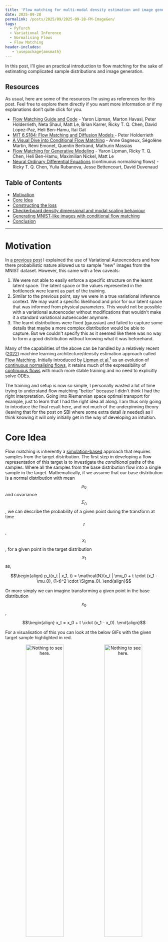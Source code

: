 ```yaml
---
title: 'Flow matching for multi-modal density estimation and image generation'
date: 2025-09-28
permalink: /posts/2025/09/2025-09-28-FM-ImageGen/
tags:
  - PyTorch
  - Variational Inference
  - Normalising Flows
  - Flow Matching
header-includes:
   - \usepackage{amsmath}
---
```



In this post, I’ll give an practical introduction to flow matching for the sake of estimating complicated sample distributions and image generation.


## Resources

As usual, here are some of the resources I’m using as references for this post. Feel free to explore them directly if you want more information or if my explanations don’t quite click for you.

- [Flow Matching Guide and Code](https://arxiv.org/abs/2412.06264) - Yaron Lipman, Marton Havasi, Peter Holderrieth, Neta Shaul, Matt Le, Brian Karrer, Ricky T. Q. Chen, David Lopez-Paz, Heli Ben-Hamu, Itai Gat
- [MIT 6.S184: Flow Matching and Diffusion Models ](https://www.youtube.com/watch?v=GCoP2w-Cqtg&list=PL57nT7tSGAAUDnli1LhTOoCxlEPGS19vH) - Peter Holderrieth
- [A Visual Dive into Conditional Flow Matching](https://dl.heeere.com/conditional-flow-matching/blog/conditional-flow-matching/) - Anne Gagneux, Ségolène Martin, Rémi Emonet, Quentin Bertrand, Mathurin Massias
- [Flow Matching for Generative Modeling](https://arxiv.org/abs/2210.02747) - Yaron Lipman, Ricky T. Q. Chen, Heli Ben-Hamu, Maximilian Nickel, Matt Le
- [Neural Ordinary Differential Equations](https://arxiv.org/abs/1806.07366) (continuous normalising flows) - Ricky T. Q. Chen, Yulia Rubanova, Jesse Bettencourt, David Duvenaud

## Table of Contents

- [Motivation](#motivationtraditional-autoencoders)
- [Core Idea](#core-idea)
- [Constructing the loss](#construction-of-the-conditional-flow-matching-loss)
- [Checkerboard density dimensional and modal scaling behaviour](#checkerboard-density-dimensional-and-modal-scaling-behaviour)
- [Generating MNIST-like images with conditional flow matching](#generating-mnist-like-images-conditional-flow-matching)
- [Conclusion](#conclusion)

---


# Motivation


In [a previous post](https://liamcpinchbeck.github.io/posts/2025/08/2025-09-08-VAEs/) I explained the use of Variational Autoencoders and how there probabilistic nature allowed us to sample "new" images from the MNIST dataset. However, this came with a few caveats:

1. We were not able to easily enforce a specific structure on the learnt latent space. The latent space or the values represented in the bottleneck were learnt as part of the training.
2. Similar to the previous point, say we were in a true variational inference context. We may want a specific likelihood and prior for our latent space that was informed from physical parameters. This would not be possible with a variational autoencoder without modifications that wouldn't make it a standard variational autoencoder anymore.
3. The learnt distributions were fixed (gaussian) and failed to capture some details that maybe a more complex distribution would be able to capture. But we couldn't specify this as it seemed like there was no way to form a good distribution without knowing what it was beforehand.

Many of the capabilities of the above can be handled by a relatively recent ([2022](https://arxiv.org/abs/2210.02747)) machine learning architecture/density estimation approach called [Flow Matching](https://arxiv.org/abs/2210.02747). Initially introduced by [Lipman et al.](https://arxiv.org/abs/2210.02747)[^FML] as an evolution of [continuous normalising flows](https://liamcpinchbeck.github.io/posts/2025/08/2025-08-07-ContNF/), it retains much of the expressibility of [continuous flows](https://liamcpinchbeck.github.io/posts/2025/08/2025-08-07-ContNF/) with much more stable training and no need to explicitly solve ODEs. 

The training and setup is now so simple, I personally wasted a lot of time trying to understand flow matching "better" because I didn't think I had the right interpretation. Going into Riemannian space optimal transport for example, just to learn that I had the right idea all along. I am thus only going to introduce the final result here, and not much of the underpinning theory (leaving that for the post on SBI where some extra detail _is_ needed) as I think knowing it will only initially get in the way of developing an intuition.

[^FML]: And recently there was a ___fantastic___ paper released by Meta (Facebook) that goes into much more detail than I will here while also starting from a lower bar of entry. HIGHLY HIGHLY HIGHLY recommend giving it a look [https://arxiv.org/abs/2412.06264](https://arxiv.org/abs/2412.06264).



# Core Idea

Flow matching is inherently a [simulation-based](https://simulation-based-inference.org/) approach that requires samples from the target distribution. The first step in developing a flow representation of this target is to investigate the _conditional_ paths of the samples. Where all the samples from the base distribution flow into a single sample in the target. Mathematically, if we assume that our base distribution is a normal distribution with mean $$\mu_0$$ and covariance $$\Sigma_0$$, we can describe the probability of a given point during the transform at time $$t$$, $$x_t$$, for a given point in the target distribution $$x_1$$ as,

$$\begin{align}
p_t(x_t | x_1, t) = \mathcal{N}(x_t | \mu_0 + t \cdot (x_1 - \mu_0), (1-t)^2 \cdot \Sigma_0).
\end{align}$$

Or more simply we can imagine transforming a given point in the base distribution $$x_0$$,


$$\begin{align}
x_t = x_0 + t \cdot (x_1 - x_0).
\end{align}$$


For a visualisation of this you can look at the below GIFs with the given target sample highlighted in red.


<div style="text-align: center;">
  <img 
      src="/files/BlogPostData/2025-09-fmfig/point_convergence_gifs/points_animation_0.gif" 
      alt="Nothing to see here." 
      title="Nothing to see here." 
      style="width: 49%; height: auto; border-radius: 8px;">
  <img 
      src="/files/BlogPostData/2025-09-fmfig/point_convergence_gifs/points_animation_100.gif" 
      alt="Nothing to see here." 
      title="Nothing to see here." 
      style="width: 49%; height: auto; border-radius: 8px;">
  <img 
      src="/files/BlogPostData/2025-09-fmfig/point_convergence_gifs/points_animation_300.gif" 
      alt="Nothing to see here." 
      title="Nothing to see here." 
      style="width: 49%; height: auto; border-radius: 8px;">
  <img 
      src="/files/BlogPostData/2025-09-fmfig/point_convergence_gifs/points_animation_400.gif" 
      alt="Nothing to see here." 
      title="Nothing to see here." 
      style="width: 49%; height: auto; border-radius: 8px;">
</div>


The probability path satisfied the conditions,

$$\begin{align}
p_t(x_t | x_1, t) =\begin{cases}
			\mathcal{N}(x_t | \mu_0, \Sigma_0), & \text{if }t\text{ = 0} \\
            \delta(x_t - x_1), & \text{if }t\text{ = 1}
		 \end{cases}
\end{align}$$

The underlying vector field $$u_t$$ that is driving this is then just[^rearrange],

[^rearrange]: You can rearrange this to just get $$x_1 - x_0$$ by plugging in the path above the equation.

$$\begin{align}
u_t(x_t | x_1, t) = \frac{x_1 - x_t}{1-t}
\end{align}$$

This just means that all the points are following straight lines more simply given via the transform equation above.

<div style="text-align: center;">
  <img 
      src="/files/BlogPostData/2025-09-fmfig/point_convergence_w_dynamic_vec_field_gifs/points_animation_0.gif" 
      alt="Nothing to see here." 
      title="Nothing to see here." 
      style="width: 49%; height: auto; border-radius: 0px;">
  <img 
      src="/files/BlogPostData/2025-09-fmfig/point_convergence_w_dynamic_vec_field_gifs/points_animation_100.gif" 
      alt="Nothing to see here." 
      title="Nothing to see here." 
      style="width: 49%; height: auto; border-radius: 0px;">
</div>
 
<div style="text-align: center; margin-top: 16px">
  <img 
      src="/files/BlogPostData/2025-09-fmfig/point_convergence_w_dynamic_vec_field_gifs/points_animation_300.gif" 
      alt="Nothing to see here." 
      title="Nothing to see here." 
      style="width: 49%; height: auto; border-radius: 0px;">
  <img 
      src="/files/BlogPostData/2025-09-fmfig/point_convergence_w_dynamic_vec_field_gifs/points_animation_400.gif" 
      alt="Nothing to see here." 
      title="Nothing to see here." 
      style="width: 49%; height: auto; border-radius: 0px;">
</div>

If we directly look at the vector field, not just individual trajectories, you can see that everywhere is just pointing towards the target distribution sample.


<div style="text-align: center;">
  <img 
      src="/files/BlogPostData/2025-09-fmfig/point_convergence_w_vec_field_gifs/points_animation_0.gif" 
      alt="Nothing to see here." 
      title="Nothing to see here." 
      style="width: 49%; height: auto; border-radius: 0px;">
  <img 
      src="/files/BlogPostData/2025-09-fmfig/point_convergence_w_vec_field_gifs/points_animation_100.gif" 
      alt="Nothing to see here." 
      title="Nothing to see here." 
      style="width: 49%; height: auto; border-radius: 0px;">
</div>
 
<div style="text-align: center; margin-top: 16px; margin-bottom: 16px">
  <img 
      src="/files/BlogPostData/2025-09-fmfig/point_convergence_w_vec_field_gifs/points_animation_300.gif" 
      alt="Nothing to see here." 
      title="Nothing to see here." 
      style="width: 49%; height: auto; border-radius: 0px;">
  <img 
      src="/files/BlogPostData/2025-09-fmfig/point_convergence_w_vec_field_gifs/points_animation_400.gif" 
      alt="Nothing to see here." 
      title="Nothing to see here." 
      style="width: 49%; height: auto; border-radius: 0px;">
</div>


This doesn't take into account the samples from the base distribution? The vector field we want is of course $$u_t(x_t)$$, not conditioned with respect to a specific target sample. We can take out this dependence by marginalising it out with respect to the probability path we defined above,

$$\begin{align}
u_t(x_t ; t) &= \int dx_1 u_t(x_t ; t, x_1) p(x_1 | x_t) \\
&= \int dx_1 u_t(x_t ; t, x_1) \frac{p(x_t | x_1)p(x_1)}{p(x_t)} \\
\end{align}$$

Which we can estimate with a couple rounds of monte carlo integration,

$$\begin{align}
u_t(x_t ; t) &= \int dx_1 u_t(x_t ; t, x_1) \frac{p(x_t | x_1)p(x_1)}{p(x_t)} \\
&\approx \frac{1}{N_i} \sum_s^{N_i} u_t(x_t ; t, x_1) \frac{p(x_t | x_1^i)}{p(x_t)}, \\
\end{align}$$

and with the same set of samples from the target distribution,

$$\begin{align}
p(x_t) &= \int dx_1 p(x_t | x_1)p(x_1) \\
&\approx \frac{1}{N_i} \sum_i^{N_i} p(x_t | x_1^i).
\end{align}$$

This gives us the following estimates for the vector field that transforms our base distribution to our target distribution.


<div style="text-align: center; margin-top: 16px">
  <img 
      src="/files/BlogPostData/2025-09-fmfig/simple_mapping_GIFs/real_dynamic_vector_field_no_samples.gif" 
      alt="Nothing to see here." 
      title="Nothing to see here." 
      style="width: 99%; height: auto; border-radius: 0px;">
</div>

<div style="text-align: center; margin-top: 8px">
  <img 
      src="/files/BlogPostData/2025-09-fmfig/simple_mapping_GIFs/real_dynamic_vector_field_no_field.gif" 
      alt="Nothing to see here." 
      title="Nothing to see here." 
      style="width: 99%; height: auto; border-radius: 0px;">
</div>

<div style="text-align: center; margin-top: 8px">
  <img 
      src="/files/BlogPostData/2025-09-fmfig/simple_mapping_GIFs/real_dynamic_vector_field.gif" 
      alt="Nothing to see here." 
      title="Nothing to see here." 
      style="width: 99%; height: auto; border-radius: 0px; margin-bottom: 16px">
</div>


And we can look at how the vector field is directly acting on the points themselves[^cute].

[^cute]: I've shown this GIF to multiple people and they all say it's "cute". I agree. But like why??

<div style="text-align: center; margin-top: 8px">
  <img 
      src="/files/BlogPostData/2025-09-fmfig/simple_mapping_GIFs/real_dynamic_vector_field_follow.gif" 
      alt="Nothing to see here." 
      title="Nothing to see here." 
      style="width: 99%; height: auto; border-radius: 0px; margin-bottom: 16px">
</div>

But mathematically the points on the left aren't even in the same space as the right (the space of $$x_0$$ is not the same as $$x_1$$ i.e. $$x_0 \neq x_1$$). Although they look that way, because of the way that I've put them in the gifs. What we're actually doing under the hood is transforming the space itself. The closest analogy I can come up with is that for whatever reason, we are interested in how a surfer is riding a wave (the samples), that were originally standing on a surfboard (space being transformed), and the wave (vector field) is pushing the board (space the samples inhabit) not exactly the surfer (samples)[^surfer]. And the surfer (samples) are in the exact same position relative to the board (base distribution sample space).

[^surfer]: You can tell that I'm a surfer dude...(sarcasm)

So, we can also look at how the samples actually just inhabit the space deforming, not exactly samples moving through a static space. As more correctly shown below.

<div style="text-align: center; margin-top: 8px">
  <img 
      src="/files/BlogPostData/2025-09-fmfig/simple_mapping_GIFs/real_dynamic_vector_field_grid.gif" 
      alt="Nothing to see here." 
      title="Nothing to see here." 
      style="width: 99%; height: auto; border-radius: 0px; margin-bottom: 16px">
  <img 
      src="/files/BlogPostData/2025-09-fmfig/simple_mapping_GIFs/real_dynamic_vector_field_grid_fine.gif" 
      alt="Nothing to see here." 
      title="Nothing to see here." 
      style="width: 99%; height: auto; border-radius: 0px; margin-bottom: 16px">
  <img 
      src="/files/BlogPostData/2025-09-fmfig/simple_mapping_GIFs/real_dynamic_vector_field_grid_with_samples.gif" 
      alt="Nothing to see here." 
      title="Nothing to see here." 
      style="width: 99%; height: auto; border-radius: 0px; margin-bottom: 16px">
</div>

But this approach would not be feasible for large dimensions or really pathologically shaped distributions. So instead, we try to represent the vector field with a neural network. And boom, that's flow matching.

Here's one I prepared earlier for the above example.

<div style="text-align: center; margin-top: 16px">
  <img 
      src="/files/BlogPostData/2025-09-fmfig/simple_mapping_GIFs/simple_mapping.gif" 
      alt="Nothing to see here." 
      title="Nothing to see here." 
      style="width: 99%; height: auto; border-radius: 0px;">
</div>

However, if we want to avoid the monte carlo estimation, then how do we tell the network how to improve, i.e. what should we make the loss?

# Construction of the conditional flow matching loss

What we would want to do is called the _flow matching loss_. We sample in time, the base distribution samples and the target distribution samples, and minimise the difference between our approximated vector field $$v_t^\varphi$$ and the exact vector field $$u_t$$.

$$\begin{align}
L_{FM}(\varphi) = \mathbb{E}_{t, X_t}||v(x_t; t, \varphi) - u_t(x_t;t)||^2
\end{align}$$


Where the double bars and square denote the 2-norm. But this requires that we have $$u_t$$, which kind of defeats the point of making an approximate version...

And now instead of going through the full derivation[^fmgac] I'm just going to motivate what will essentially be an Ansatz. The following is called the conditional flow matching loss.

[^fmgac]: Again, I recommend Meta's paper on the topic [https://arxiv.org/abs/2412.06264](https://arxiv.org/abs/2412.06264) if you want something more in-depth.

$$\begin{align}
L_{CFM}(\varphi) = \mathbb{E}_{t, X_t, X_1}\vert\vert v(x_t; t, \varphi) - u_t(x_t|x_1;t)\vert\vert^2
\end{align}$$

We can then simplify this by plugging in our version of $$u_t(x_t\vert x_1;t)$$,

$$\begin{align}
L_{CFM}(\varphi) &= \mathbb{E}_{t, X_t, X_1}||v(x_t; t, \varphi) - u_t(x_t|x_1;t)||^2 \\
&= \mathbb{E}_{t, X_t, X_1}||v(x_t; t, \varphi) - \frac{x_1-x_t}{1-t}||^2 \\
&= \mathbb{E}_{t, X_0, X_1}||v(x_t; t, \varphi) - \frac{x_1-(x_0 + t(x_1-x_0))}{1-t}||^2 \\
&= \mathbb{E}_{t, X_0, X_1}||v(x_t; t, \varphi) - \frac{(1-t)x_1 - (1-t)x_0}{1-t}||^2 \\
&= \mathbb{E}_{t, X_0, X_1}||v(x_t; t, \varphi) - (x_1 - x_0)||^2.
\end{align}$$

For the above this comes from the fact that if we have a given $$x_0$$ and a given $$x_1$$ then the vector field between them should literally just be the vector from one to the other $$u = x_1 - x_0$$. We'll stick to the original for ease-of-derivations.


It turns out the gradient of $$L_{FM}$$ and $$L_{CFM}$$ with respect to $$\varphi$$ are the same. Which if so, means that they are effectively the same thing, at least to us. During training we use the gradients, not strictly the value of the loss. 

We can show that the two gradients are the same by a little algebraic magic with the conditional flow matching loss.

First I'll just again note that the average of the vector field with respect to $$p_t(x_t\vert x_1)$$ would theoretically give us the exact transformation vector field.

$$\begin{align}
u_t(x_t;t) = \mathbb{E}_{X_1}\left[u_t(x|x_1;t) \right]
\end{align}$$

We can expand the squared norm using some the inner product identity.  

$$\begin{align}
|| A -B ||^2 &= || A -C + C- B ||^2 \\
&= \langle (A - C) + (C - B), (A - C) + (C - B) \rangle \\
&= || A - C ||^2  + 2 \langle A - C, C - B\rangle + || C - B ||^2 \\
\end{align}$$

And a little thing with expectations over inner products where $$C$$ is not a function of $$A$$.

$$\begin{align}
\mathbb{E}_{A} \langle C, f(A) \rangle &= \mathbb{E}_{A} \sum_i C_i \cdot (f(A))_i \\
&=  \sum_i C_i \cdot \mathbb{E}_{A}(f(A))_i \\
&=  \langle C,  \mathbb{E}_{A}(f(A))\rangle \\
\end{align}$$


Using these, we can expand the conditional flow matching loss.


$$\begin{align}
L_{CFM}(\varphi) = \mathbb{E}_{t, X_t, X_1}&||v(x_t; t, \varphi) - u_t(x_t|x_1;t)||^2 \\
= \mathbb{E}_{t, X_t, X_1}&||v(x_t; t, \varphi) -u_t(x_t;t) + u_t(x_t;t)- u_t(x|x_1;t)||^2 \\
= \mathbb{E}_{t, X_t, X_1}& \left[ v(x_t; t, \varphi) -u_t(x_t;t)||^2 \right. \\
&\left. + 2 \langle v(x_t; t, \varphi) -u_t(x_t;t), u_t(x_t;t)- u_t(x|x_1;t)\rangle \right. \\
&\left. + ||u_t(x_t;t)- u_t(x_t|x_1;t)^2 \right] \\
= \mathbb{E}_{t, X_t, X_1}&\left[||v(x_t; t, \varphi) -u_t(x_t|x_1;t)||^2\right] \\
&\;\; + 2\mathbb{E}_{t, X_t, X_1}\left[\langle v(x_t; t, \varphi) -u_t(x_t;t), u_t(x_t;t)- u_t(x_t|x_1;t)\rangle\right] \\
&\;\; + \mathbb{E}_{t, X_t, X_1}\left[||u_t(x_t;t)- u_t(x_t|x_1;t)||^2\right] \\
= L_{FM}(\varphi&)\\
&\;\; + 2\mathbb{E}_{t, X_t}\left[\langle v(x_t; t, \varphi) -u_t(x_t;t), u_t(x_t;t)- \mathbb{E}_{X_1|X_t}u_t(x_t|x_1;t)\rangle\right] \\
&\;\; + \mathbb{E}_{t, X_t, X_1}\left[||u_t(x_t;t)- u_t(x_t|x_1;t)||^2\right] \\
= L_{FM}(\varphi&)+ \mathbb{E}_{t, X_t, X_1}\left[||u_t(x_t;t)- u_t(x_t|x_1;t)||^2\right] \\
\end{align}$$

And the second term here doesn't depend on $$\varphi$$ so $$\nabla_\varphi L_{CFM}(\varphi) =\nabla_\varphi L_{FM}(\varphi)$$.



# Checkerboard density: Dimensionality and modal scaling behaviour

Now let's look at a full example. Let's say that for whatever reason we want to create a flow representation of the following sample distribution.

<div style="text-align: center;">
  <img 
      src="/files/BlogPostData/2025-09-fmfig/checkerboard/CheckerBoard_Samples_8x8.png" 
      alt="Nothing to see here." 
      title="Nothing to see here." 
      style="width: 79%; height: auto; border-radius: 8px;">
</div>

With typical approaches, they would not have great time. As the distribution is extremely multi-modal. But to a flow matching model, this is pretty simple. The actual object that we are modelling is the vector field transporting the samples, which is just a function that we need to approximate with inputs and outputs. So, we can throw a pretty standard MLP network in as our approximate vector field.


```python
from torch import nn
import torch

class Block(nn.Module):
    def __init__(self, channels=512):
        super().__init__()
        self.ff = nn.Linear(channels, channels)
        self.act = nn.ReLU()

    def forward(self, x):
        return self.act(self.ff(x))

class FlowMLP(nn.Module):
    def __init__(self, channels_data=2, layers=5, channels=512):
        super().__init__()

        self.in_projection = nn.Linear(channels_data, channels)

        concat_dim = channels + channels
        self.concat_projection = nn.Linear(concat_dim, channels)

        self.blocks = nn.Sequential(*[
            CondBlock(channels) for _ in range(layers)
        ])
        self.out_projection = nn.Linear(channels, channels_data)

        self.t_mlp = nn.Sequential(
            nn.Linear(1, 128),
            nn.ReLU(),
            nn.Linear(128, channels)
        )


    def forward(self, x, t):

        x = self.in_projection(x)
        t = t.unsqueeze(-1)  
        t = self.t_mlp(t) # Learn an embedded depency on t

        # Concatenate and project
        h = torch.cat([x, t], dim=-1)
        h = self.concat_projection(h)

        # Pass through MLP
        h = self.blocks(h)
        h = self.out_projection(h)
        return h
```


Our training loop is then just implementing the loss that we have above for `checkerboard_samples`.

```python
from tqdm.notebook import tqdm, trange

training_steps = 2_000

optim = torch.optim.AdamW(model.parameters(), lr=1e-3)
batch_size = 256
pbar = trange(training_steps)
losses = []
for i in pbar:
    # Selecting random batches of our target distribution to lower 
        # the computational cost
    x1 = checkerboard_samples[torch.randint(data.size(0), (batch_size,))]

    # Sampling the same number samples from the base distribution 
    x0 = torch.randn_like(x1) 

    # Calculating x_1 - x_0
    target = x1 - x0

    # Sampling time
    t = torch.rand(x1.size(0))

    # Sample paths / generating X_t
    xt = (1 - t[:, None]) * x0 + t[:, None] * x1

    # Getting out v(x_t;t)
    pred = model(xt, t)  # also add t here

    # Implementing our loss
    loss = ((target - pred)**2).mean()
    loss.backward()
    optim.step()
    optim.zero_grad()
    if (i +1)% 100==0:
        pbar.set_postfix(loss=loss.item())
    losses.append(loss.item())
```

After training for a few thousand steps I get the following (plus a bonus).

<div style="text-align: center;">
  <img 
      src="/files/BlogPostData/2025-09-fmfig/checkerboard/checkerboard_8x8.gif" 
      alt="Nothing to see here." 
      title="Nothing to see here." 
      style="width: 49%; height: auto; border-radius: 8px;">
  <img 
      src="/files/BlogPostData/2025-09-fmfig/checkerboard/checkerboard_5x5.gif" 
      alt="Nothing to see here." 
      title="Nothing to see here." 
      style="width: 49%; height: auto; border-radius: 8px;">
</div>

Now it's not perfect, but that's just because I couldn't be bothered training for any longer. But it does allow us to now investigate how the training costs of this kind of approach scales for different aspects of this distribution. 

Due to the strict nature of the distribution, we can create a very clear training target of the fraction of samples inside the relevant squares. For my sanity, we'll say that we want the same level of quality as in the above GIFs. Meaning that the minimum fraction of samples contained with a given square compared to the fraction it should have was XX. 

For reference, this is how the samples look in 3D.

<div style="text-align: center;">
  <img 
      src="/files/BlogPostData/2025-09-fmfig/checkerboard/combined_checkerboard_full_3d.gif" 
      alt="Nothing to see here." 
      title="Nothing to see here." 
      style="width: 120%; height: auto; border-radius: 0px;">
</div>


*** Insert really cool figure showing how many more training steps it takes to go from 8 --> 72 modes ***

*** Insert really cool figure showing how many more training steps it takes to go from 2 --> 8 dimensions ***

*** Insert really cool figures showing how many more training steps it takes to go from 2 --> 8 dimensions as a function of the modes ***




# Generating MNIST-like images (conditional flow matching)

One of the main uses for Flow Matching is image generation. You train the flow on samples of pixel data, where each pixel is it's own dimension. If we want to train the flow to generate images of 3s then we simply need to give it images of 3s.

```python
from torchvision.datasets import MNIST
import torchvision.transforms as transforms
from torch.utils.data import DataLoader
from torch.utils.data import Subset

mps = False #torch.mps.is_available()

DEVICE = torch.device("mps" if mps else "cpu")
torch.set_default_device(DEVICE)
dataset_path = '~/datasets'
batch_size = 32

mnist_transform = transforms.Compose([
        transforms.ToTensor(),
])

kwargs = {'num_workers': 1, 'pin_memory': True} 
# Load datasets
train_dataset = MNIST(dataset_path, transform=mnist_transform, train=True, download=True)
test_dataset  = MNIST(dataset_path, transform=mnist_transform, train=False, download=True)

# Get indices of only "3"s
train_indices = [i for i, t in enumerate(train_dataset.targets) if t == 3]
test_indices  = [i for i, t in enumerate(test_dataset.targets) if t == 3]

# Create filtered datasets
train_dataset_3 = Subset(train_dataset, train_indices)
test_dataset_3  = Subset(test_dataset, test_indices)

# DataLoaders
train_loader_3 = DataLoader(train_dataset_3, batch_size=batch_size, shuffle=True, drop_last=True)
test_loader_3  = DataLoader(test_dataset_3, batch_size=batch_size, shuffle=False, drop_last=True)
```

and then train in much the same way as we did before. Flattening out the image so we get 784-dimensional 'samples'.

```python
from tqdm.notebook import tqdm, trange


x_dim  = 784

model = FlowMLP(
    channels_data=x_dim, 
    layers=8, 
    channels=128)


optimizer = torch.optim.AdamW(model.parameters(), lr=1e-3)

epochs = 1000

tbar = trange(epochs)
losses = []
for epoch in tbar:
    overall_loss = 0
    for batch_idx, (x, _) in enumerate(train_loader_3):

        x1 = x.view(batch_size, x_dim)
        x1 = x1.to(DEVICE)

        x0 = torch.randn_like(x1)

        t = torch.rand(x1.size(0))

        target = (x1 - x0)

        xt = (1 - t[:, None]) * x0 + t[:, None] * x1

        pred = model(xt, t)  # also add t here

        loss = ((target - pred)**2).mean()
        
        overall_loss += loss.item()

        loss.backward()
        optimizer.step()
        optimizer.zero_grad()

    losses.append(overall_loss/ (batch_idx*batch_size))
    tbar.set_postfix({"Epoch Loss": overall_loss / (batch_idx*batch_size)})
```

This allows us to generate just images of threes. 


<div style="text-align: center;">
  <img 
      src="/files/BlogPostData/2025-09-fmfig/mnist/three_flow.gif" 
      alt="Nothing to see here." 
      title="Nothing to see here." 
      style="width: 80%; height: auto; border-radius: 0px;">
</div>

This is a little restrictive though. What if we want to generate images of 4s? Well we'd have to re-run the above for every single number which is a little annoying. And this is just when we have 10 discrete variables. 

What if we want to make it more general? Well in that case we would have use [conditional flow matching](https://dl.heeere.com/conditional-flow-matching/blog/conditional-flow-matching/), where we add conditional variables into our representation. 

Much like conditional normalising flows (my post on the subject can be found [here](https://liamcpinchbeck.github.io/posts/2025/08/2025-08-10-CondNF/)) our above framework barely changes as the primary goal was to create a representation for the models in our target probability distribution. The labels of whether the numbers are 3s, 4s or etc are not these variables, and simply encode a dependency. 

Essentially, if the input is a 3, then we need to change the path that the samples take. i.e. we just need the vector field to have information about the label and that's it.

Hence, our flow matching network barely changes, we just add an extra embedding for the labels (using the variable y in the below code).

```python

class CondFlowMLP(nn.Module):
    def __init__(self, channels_data=2, layers=5, channels=512, num_classes=10, channels_y=512):
        super().__init__()
        # Projection layers
        self.in_projection = nn.Linear(channels_data, channels)

        self.label_emb = nn.Embedding(num_classes, channels_y)

        # Concatenation projection (data + t + y → hidden)
        concat_dim = channels + channels + channels_y
        self.concat_projection = nn.Linear(concat_dim, channels)

        # Backbone MLP
        self.blocks = nn.Sequential(*[
            Block(channels) for _ in range(layers)
        ])
        self.out_projection = nn.Linear(channels, channels_data)

        self.t_mlp = nn.Sequential(
            nn.Linear(1, 128),
            nn.ReLU(),
            nn.Linear(128, channels)
        )



    def forward(self, x, t, y):
        # Encode inputs
        x = self.in_projection(x)
        t = t.unsqueeze(-1)  # [batch, 1]
        t = self.t_mlp(t) # Learn an embedded depency on t
        y = self.label_emb(y)

        # Concatenate and project
        h = torch.cat([x, t, y], dim=-1)
        h = self.concat_projection(h)

        # Pass through MLP
        h = self.blocks(h)
        h = self.out_projection(h)
        return h
```

And the training just needs to feed the labels into the model. (If you want to do this yourself this took about 12 minutes on my machine.)


```python
from torchvision.datasets import MNIST
import torchvision.transforms as transforms
from torch.utils.data import DataLoader
from torch.utils.data import Subset

mps = False #torch.mps.is_available()

DEVICE = torch.device("mps" if mps else "cpu")
torch.set_default_device(DEVICE)
dataset_path = '~/datasets'
batch_size = 128

mnist_transform = transforms.Compose([
        transforms.ToTensor(),
])

kwargs = {'num_workers': 1, 'pin_memory': True} 
# Load datasets
train_dataset = MNIST(dataset_path, transform=mnist_transform, train=True, download=True)
test_dataset  = MNIST(dataset_path, transform=mnist_transform, train=False, download=True)

# DataLoaders
train_loader_general = DataLoader(train_dataset, batch_size=batch_size, shuffle=True, drop_last=True)
test_loader_general  = DataLoader(test_dataset, batch_size=batch_size, shuffle=False, drop_last=True)

from tqdm.notebook import tqdm, trange


x_dim  = 784

model = CondFlowMLP(
    channels_data=x_dim, 
    layers=8, 
    channels=128)


optimizer = torch.optim.AdamW(model.parameters(), lr=5e-4)

epochs = 200

tbar = trange(epochs)
losses = []
for epoch in tbar:
    overall_loss = 0
    for batch_idx, (x, label) in enumerate(train_loader_general):

        x1 = x.view(batch_size, x_dim)
        x1 = x1.to(DEVICE)

        x0 = torch.randn_like(x1)

        t = torch.rand(x1.size(0))

        target = (x1 - x0)

        xt = (1 - t[:, None]) * x0 + t[:, None] * x1

        pred = model(xt, t, label)  # also add t here

        loss = ((target - pred)**2).mean()
        
        overall_loss += loss.item()

        loss.backward()
        optimizer.step()
        optimizer.zero_grad()

    losses.append(overall_loss/ (batch_idx*batch_size))
    tbar.set_postfix({"Epoch Loss": overall_loss / (batch_idx*batch_size)})
```


Now we can make arbitrary GIFs for whatever numbers we want. The below use the same network, I just feed in the relevant number.


<div style="text-align: center;">
  <img 
      src="/files/BlogPostData/2025-09-fmfig/mnist/four_flow.gif" 
      alt="Nothing to see here." 
      title="Nothing to see here." 
      style="width: 49%; height: auto; border-radius: 0px;">
  <img 
      src="/files/BlogPostData/2025-09-fmfig/mnist/five_flow.gif" 
      alt="Nothing to see here." 
      title="Nothing to see here." 
      style="width: 49%; height: auto; border-radius: 0px;">
</div>




# Conclusion

Hope you learnt a little about flow matching! One thing that I left out is that you can get functional representations for the target distribution with this approach, it just requires a little extra work. I'll go through that in a dedicated post on the SBI method "Flow Matching for Posterior Estimation" otherwise known as FMPE.



